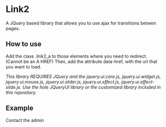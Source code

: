 Link2
=====

A JQuery based library that allows you to use ajax for transitions betwen pages.

How to use
----------

Add the class .link2_a to those elements where you need to redirect. (Cannot be an A HREF) 
Then, add the attribute data-href, with the url that you want to load.

*This library REQUIRES JQuery and the jquery.ui.core.js, jquery.ui.widget.js, jquery.ui.mouse.js, jquery.ui.slider.js, jquery.ui.effect.js, jquery.ui.effect-slide.js. Use the hole JQueryUI library or the customized library included in this repository.*

Example
-------
<!-- This will load the hole page with the contact.html located at the same location of this file. The data-title is for the new title of the site after loading.-->
<div class="link2_a" data-href="contact.html" data-title="Contact">Contact the admin</div>
